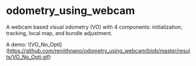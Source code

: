 # odometry_using_webcam



A webcam based  visual odometry (VO) with 4 components: initialization, tracking, local map, and bundle adjustment.

A demo:
![VO_No_Opti] (https://github.com/renjithnano/odometry_using_webcam/blob/master/results/VO_No_Opti.gif)



